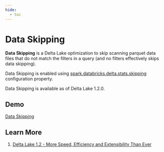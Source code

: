```yaml
---
hide:
  - toc
---
```


# Data Skipping

**Data Skipping** is a Delta Lake optimization to skip scanning parquet data files that do not match the filters in a query (and no filters effectively skips data skipping).

Data Skipping is enabled using [spark.databricks.delta.stats.skipping](../DeltaSQLConf.md#DELTA_STATS_SKIPPING) configuration property.

Data Skipping is available as of Delta Lake 1.2.0.

## Demo

[Data Skipping](../demo/data-skipping.md)

## Learn More

1. [Delta Lake 1.2 - More Speed, Efficiency and Extensibility Than Ever](https://delta.io/blog/2022-05-05-delta-lake-1-2-released/)
